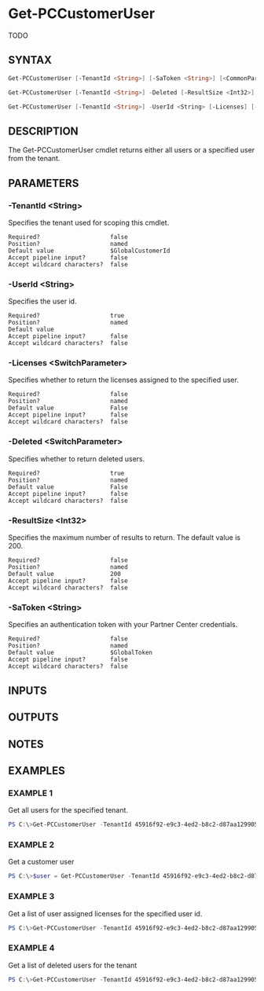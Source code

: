 # Get-PCCustomerUser

TODO

## SYNTAX

```powershell
Get-PCCustomerUser [-TenantId <String>] [-SaToken <String>] [<CommonParameters>]

Get-PCCustomerUser [-TenantId <String>] -Deleted [-ResultSize <Int32>] [-SaToken <String>] [<CommonParameters>]

Get-PCCustomerUser [-TenantId <String>] -UserId <String> [-Licenses] [-SaToken <String>] [<CommonParameters>]
```

## DESCRIPTION

The Get-PCCustomerUser cmdlet returns either all users or a specified user from the tenant.

## PARAMETERS

### -TenantId &lt;String&gt;

Specifies the tenant used for scoping this cmdlet.

```
Required?                    false
Position?                    named
Default value                $GlobalCustomerId
Accept pipeline input?       false
Accept wildcard characters?  false
```

### -UserId &lt;String&gt;

Specifies the user id.

```
Required?                    true
Position?                    named
Default value
Accept pipeline input?       false
Accept wildcard characters?  false
```

### -Licenses &lt;SwitchParameter&gt;

Specifies whether to return the licenses assigned to the specified user.

```
Required?                    false
Position?                    named
Default value                False
Accept pipeline input?       false
Accept wildcard characters?  false
```

### -Deleted &lt;SwitchParameter&gt;

Specifies whether to return deleted users.

```
Required?                    true
Position?                    named
Default value                False
Accept pipeline input?       false
Accept wildcard characters?  false
```

### -ResultSize &lt;Int32&gt;

Specifies the maximum number of results to return. The default value is 200.

```
Required?                    false
Position?                    named
Default value                200
Accept pipeline input?       false
Accept wildcard characters?  false
```

### -SaToken &lt;String&gt;

Specifies an authentication token with your Partner Center credentials.

```
Required?                    false
Position?                    named
Default value                $GlobalToken
Accept pipeline input?       false
Accept wildcard characters?  false
```

## INPUTS

## OUTPUTS

## NOTES

## EXAMPLES

### EXAMPLE 1

Get all users for the specified tenant.

```powershell
PS C:\>Get-PCCustomerUser -TenantId 45916f92-e9c3-4ed2-b8c2-d87aa129905f
```

### EXAMPLE 2

Get a customer user

```powershell
PS C:\>$user = Get-PCCustomerUser -TenantId 45916f92-e9c3-4ed2-b8c2-d87aa129905f -userid 'e2e56b09-aac5-4685-947d-29e735ee7ed7'
```

### EXAMPLE 3

Get a list of user assigned licenses for the specified user id.

```powershell
PS C:\>Get-PCCustomerUser -TenantId 45916f92-e9c3-4ed2-b8c2-d87aa129905f -UserId 'e2e56b09-aac5-4685-947d-29e735ee7ed7' -Licenses
```

### EXAMPLE 4

Get a list of deleted users for the tenant

```powershell
PS C:\>Get-PCCustomerUser -TenantId 45916f92-e9c3-4ed2-b8c2-d87aa129905f -Deleted
```
